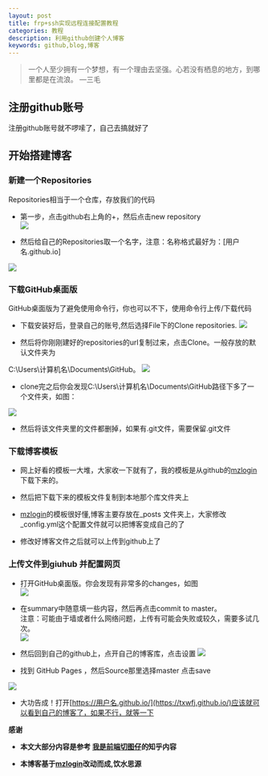 ```yaml
---
layout: post
title: frp+ssh实现远程连接配置教程
categories: 教程
description: 利用github创建个人博客
keywords: github,blog,博客
---
```


>一个人至少拥有一个梦想，有一个理由去坚强。心若没有栖息的地方，到哪里都是在流浪。
—三毛


## 注册github账号
注册github账号就不啰嗦了，自己去搞就好了

## 开始搭建博客
### 新建一个Repositories
Repositories相当于一个仓库，存放我们的代码
+ 第一步，点击github右上角的+，然后点击new repository    
![](/images/posts/github_blog/new_repositiory.PNG)

+ 然后给自己的Repositories取一个名字，注意：名称格式最好为：[用户名.github.io]

![](/images/posts/github_blog/new_repositiory1.PNG)

### 下载GitHub桌面版
GitHub桌面版为了避免使用命令行，你也可以不下，使用命令行上传/下载代码

+ 下载安装好后，登录自己的账号,然后选择File下的Clone repositories.
![](/images/posts/github_blog/v2-c5f165c7056bf8a1e81c98880e6bc3b7_720w.jpg)

+ 然后将你刚刚建好的repositories的url复制过来，点击Clone。一般存放的默认文件夹为

C:\Users\计算机名\Documents\GitHub。
![](/images/posts/github_blog/v2-faf4513657fd78aad02687c02ba2e1c0_720w.jpg)

+ clone完之后你会发现C:\Users\计算机名\Documents\GitHub路径下多了一个文件夹，如图：

![](/images/posts/github_blog/v2-c73a4bec66a84957dd8b069b43f177d1_r.png)

+ 然后将该文件夹里的文件都删掉，如果有.git文件，需要保留.git文件

### 下载博客模板
+ 网上好看的模板一大堆，大家收一下就有了，我的模板是从github的[mzlogin](https://github.com/mzlogin/mzlogin.github.io)下载下来的。

+ 然后把下载下来的模板文件复制到本地那个库文件夹上

+ [mzlogin](https://github.com/mzlogin/mzlogin.github.io)的模板很好懂,博客主要存放在_posts 文件夹上，大家修改_config.yml这个配置文件就可以把博客变成自己的了

+ 修改好博客文件之后就可以上传到github上了

### 上传文件到giuhub 并配置网页

+ 打开GitHub桌面版。你会发现有非常多的changes，如图   
![](/images/posts/github_blog/v2-3b08ca2dfb6215d86595c4fdc9fdb7f7_720w.jpg)
+ 在summary中随意填一些内容，然后再点击commit to master。   
 注意：可能由于墙或者什么网络问题，上传有可能会失败或较久，需要多试几次。     
![](/images/posts/github_blog/v2-dcf13d09dfd1b34fb474ecbdcd404567_720w.jpg)

+ 然后回到自己的github上，点开自己的博客库，点击设置 
![](/images/posts/github_blog/blog_setting1.PNG)

+ 找到 GitHub Pages ，然后Source那里选择master 点击save 

![](/images/posts/github_blog/blog_setting2.PNG)

+ 大功告成！打开[https://用户名.github.io/](https://txwfj.github.io/)应该就可以看到自己的博客了，如果不行，就等一下


**感谢**
+ **本文大部分内容是参考 [我是前端切图仔](https://zhuanlan.zhihu.com/p/28321740)的知乎内容**

+ **本博客基于[mzlogin](https://github.com/mzlogin/mzlogin.github.io)改动而成,饮水思源**